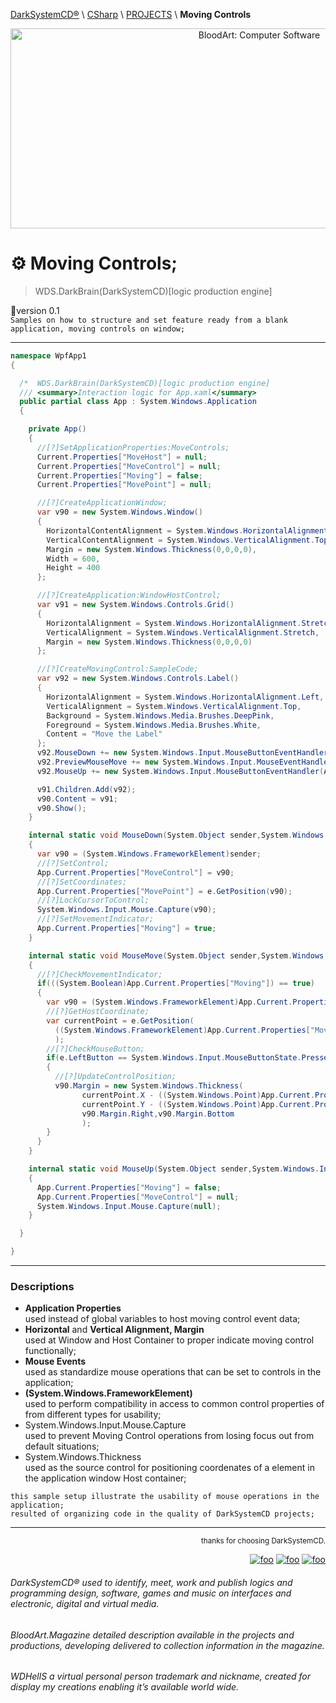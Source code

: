 [DarkSystemCD®](https://github.com/DarkSystemCD) \ [CSharp](https://github.com/DarkSystemCD/CSharp) \ [PROJECTS]() \ **Moving Controls**
<p align="center">
  <img src="https://i.imgur.com/e3jUBda.jpg" title="BloodArt: Computer Software" height="320" width="780">
</p>

# ⚙️ Moving Controls;
> WDS.DarkBrain(DarkSystemCD)[logic production engine]<br>

🚧version 0.1<br>
`Samples on how to structure and set feature ready from a blank application, moving controls on window;`<hr>

```c#
namespace WpfApp1
{

  /*  WDS.DarkBrain(DarkSystemCD)[logic production engine]                   */
  /// <summary>Interaction logic for App.xaml</summary>
  public partial class App : System.Windows.Application
  {

    private App()
    {
      //[?]SetApplicationProperties:MoveControls;
      Current.Properties["MoveHost"] = null;
      Current.Properties["MoveControl"] = null;
      Current.Properties["Moving"] = false;
      Current.Properties["MovePoint"] = null;

      //[?]CreateApplicationWindow;
      var v90 = new System.Windows.Window()
      {
        HorizontalContentAlignment = System.Windows.HorizontalAlignment.Left,
        VerticalContentAlignment = System.Windows.VerticalAlignment.Top,
        Margin = new System.Windows.Thickness(0,0,0,0),
        Width = 600,
        Height = 400
      };

      //[?]CreateApplication:WindowHostControl;
      var v91 = new System.Windows.Controls.Grid()
      {
        HorizontalAlignment = System.Windows.HorizontalAlignment.Stretch,
        VerticalAlignment = System.Windows.VerticalAlignment.Stretch,
        Margin = new System.Windows.Thickness(0,0,0,0)
      };

      //[?]CreateMovingControl:SampleCode;
      var v92 = new System.Windows.Controls.Label()
      {
        HorizontalAlignment = System.Windows.HorizontalAlignment.Left,
        VerticalAlignment = System.Windows.VerticalAlignment.Top,
        Background = System.Windows.Media.Brushes.DeepPink,
        Foreground = System.Windows.Media.Brushes.White,
        Content = "Move the Label"
      };
      v92.MouseDown += new System.Windows.Input.MouseButtonEventHandler(App.MouseDown);
      v92.PreviewMouseMove += new System.Windows.Input.MouseEventHandler(App.MouseMove);
      v92.MouseUp += new System.Windows.Input.MouseButtonEventHandler(App.MouseUp);

      v91.Children.Add(v92);
      v90.Content = v91;
      v90.Show();
    }

    internal static void MouseDown(System.Object sender,System.Windows.Input.MouseButtonEventArgs e)
    {
      var v90 = (System.Windows.FrameworkElement)sender;
      //[?]SetControl;
      App.Current.Properties["MoveControl"] = v90;
      //[?]SetCoordinates;
      App.Current.Properties["MovePoint"] = e.GetPosition(v90);
      //[?]LockCursorToControl;
      System.Windows.Input.Mouse.Capture(v90);
      //[?]SetMovementIndicator;
      App.Current.Properties["Moving"] = true;
    }

    internal static void MouseMove(System.Object sender,System.Windows.Input.MouseEventArgs e)
    {
      //[?]CheckMovementIndicator;
      if(((System.Boolean)App.Current.Properties["Moving"]) == true)
      {
        var v90 = (System.Windows.FrameworkElement)App.Current.Properties["MoveControl"];
        //[?]GetHostCoordinate;
        var currentPoint = e.GetPosition(
          ((System.Windows.FrameworkElement)App.Current.Properties["MoveHost"])
          );
        //[?]CheckMouseButton;
        if(e.LeftButton == System.Windows.Input.MouseButtonState.Pressed)
        {
          //[?]UpdateControlPosition;
          v90.Margin = new System.Windows.Thickness(
                currentPoint.X - ((System.Windows.Point)App.Current.Properties["MovePoint"]).X,
                currentPoint.Y - ((System.Windows.Point)App.Current.Properties["MovePoint"]).Y,
                v90.Margin.Right,v90.Margin.Bottom
                );
        }
      }
    }

    internal static void MouseUp(System.Object sender,System.Windows.Input.MouseButtonEventArgs e)
    {
      App.Current.Properties["Moving"] = false;
      App.Current.Properties["MoveControl"] = null;
      System.Windows.Input.Mouse.Capture(null);
    }

  }

}
```
<hr>

### Descriptions
* **Application Properties**<br>
 used instead of global variables to host moving control event data;
* **Horizontal** and **Vertical Alignment, Margin**<br>
used at Window and Host Container to proper indicate moving control functionally;
* **Mouse Events**<br>
used as standardize mouse operations that can be set to controls in the application;
* **(System.Windows.FrameworkElement)**<br>
 used to perform compatibility in access to common control properties of from different types for usability;
* System.Windows.Input.Mouse.Capture<br>
 used to prevent Moving Control operations from losing focus out from default situations;
* System.Windows.Thickness<br>
used as the source control for positioning coordenates of a element in the application window Host container;

`this sample setup illustrate the usability of mouse operations in the application;`<br>
`resulted of organizing code in the quality of DarkSystemCD projects;`

<hr><div align="right"><sup>thanks for choosing DarkSystemCD.</sup>

[![foo](https://github.githubassets.com/favicon.ico "DarkSystemCD®")](https://github.com/DarkSystemCD) [![foo](https://drive.google.com/uc?authuser=0&id=1vpdRLX_DSKkjvSIkBgyTMRC-2x_FOyf3 "DarkSystemCD®")](https://sites.google.com/view/darksystemcd) [![foo](https://a-v2.sndcdn.com/assets/images/sc-icons/favicon-2cadd14bdb.ico "DarkSystemCD®")](https://soundcloud.com/darksystemcd)

</div>

<!--
when society where to claim the intellectual effort from computer projects
DarkSystemCD suffered plot situations on which productivity where absent from others perceptions

a world of manipulative endeavors resulted of canvases of the moral order
faces that ghostely to possess the processes build from oceans drops of fame issues
where cicling the surrounding for brainwash activities;

importances that to compare at cultural magnitude the valuable precence at the world;
identified of a defeat for lost values of participation, here the hate in a war of smiles;
-->

###### DarkSystemCD® used to identify, meet, work and publish logics and programming design, software, games and music on interfaces and electronic, digital and virtual media.

###### BloodArt.Magazine detailed description available in the projects and productions, developing delivered to collection information in the magazine.

###### WDHellS a virtual personal person trademark and nickname, created for display my creations enabling it’s available world wide.
